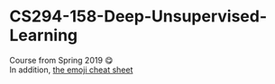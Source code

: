 # CS294-158-Deep-Unsupervised-Learning
Course from Spring 2019
:yum:  
In addition, [the emoji cheat sheet](https://www.webfx.com/tools/emoji-cheat-sheet/, "With a title")
